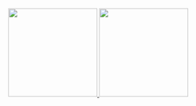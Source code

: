 ###

 <div>
  <a href="https://github.com/caaiopereira">
  <img height="180em" src="https://github-readme-stats.vercel.app/api?username=caaiopereira&show_icons=true&theme=github_dark&include_all_commits=true&count_private=true"/>
  <img height="180em" src="https://github-readme-stats.vercel.app/api/top-langs/?username=caaiopereir&layout=compact&langs_count=16&theme=github_dark"/>
</div>
